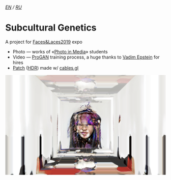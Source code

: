 ###### [EN] / [RU]

# Subcultural Genetics

A project for [Faces&Laces2019](https://2019.faceslaces.com) expo

- Photo — works of «[Photo in Media](https://www.instagram.com/photo_in_media)» students
- Video — [ProGAN](https://github.com/tkarras/progressive_growing_of_gans) training process, a huge thanks to [Vadim Epstein](https://github.com/eps696) for hires
- [Patch](https://cables.gl/view/5d049ce2059171295e0e250b) ([HDR](https://cables.gl/p/5cf9c1fd76cd9f7ebaead15a?s=36Xd2XtwJHAGMGHt)) made w/ [cables.gl](https://cables.gl/)

[![screenshoot](./screenshoot.png)](https://github.com/mevius6/subcultural-genetics)

[EN]: ./README.md
[RU]: ./README.ru.md
